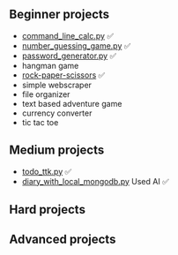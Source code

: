 ## Beginner projects
- [command_line_calc.py](https://github.com/JessexS/python_training/blob/main/command_line_calc.py) ✅
- [number_guessing_game.py](https://github.com/JessexS/python_training/blob/main/number_guessing_game.py) ✅
- [password_generator.py](https://github.com/JessexS/python_training/blob/main/password_generator.py) ✅
- hangman game 
- [rock-paper-scissors](https://github.com/JessexS/python_training/tree/main) ✅
- simple webscraper
- file organizer
- text based adventure game
- currency converter
- tic tac toe


## Medium projects
- [todo_ttk.py](https://github.com/JessexS/python_training/blob/main/todo_ttk.py) ✅
- [diary_with_local_mongodb.py](https://github.com/JessexS/python_training/blob/main/diary_with_local_mongodb.py) Used AI ✅


## Hard projects



## Advanced projects

